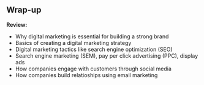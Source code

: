 ## Wrap-up

**Review:**
- Why digital marketing is essential for building a strong brand
- Basics of creating a digital marketing strategy
- Digital marketing tactics like search engine optimization (SEO)
- Search engine marketing (SEM), pay per click advertising (PPC), display ads
- How companies engage with customers through social media
- How companies build relatioships using email marketing